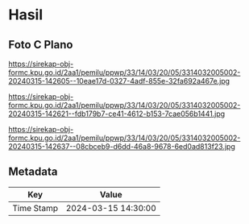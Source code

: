 # Hasil

## Foto C Plano

https://sirekap-obj-formc.kpu.go.id/2aa1/pemilu/ppwp/33/14/03/20/05/3314032005002-20240315-142605--10eae17d-0327-4adf-855e-32fa692a467e.jpg

https://sirekap-obj-formc.kpu.go.id/2aa1/pemilu/ppwp/33/14/03/20/05/3314032005002-20240315-142621--fdb179b7-ce41-4612-b153-7cae056b1441.jpg

https://sirekap-obj-formc.kpu.go.id/2aa1/pemilu/ppwp/33/14/03/20/05/3314032005002-20240315-142637--08cbceb9-d6dd-46a8-9678-6ed0ad813f23.jpg


## Metadata

| Key        | Value               |
| ---------- | ------------------- |
| Time Stamp | 2024-03-15 14:30:00 |



